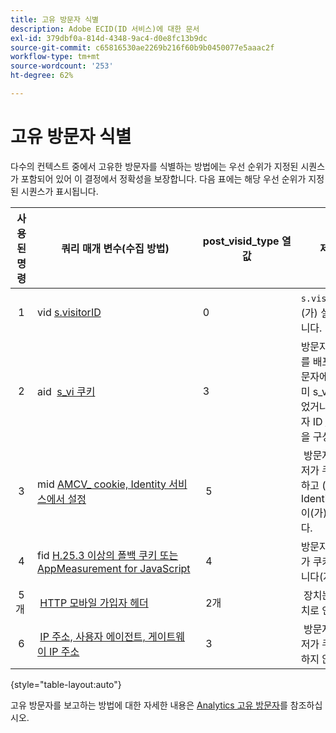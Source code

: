 ```yaml
---
title: 고유 방문자 식별
description: Adobe ECID(ID 서비스)에 대한 문서
exl-id: 379dbf0a-814d-4348-9ac4-d0e8fc13b9dc
source-git-commit: c65816530ae2269b216f60b9b0450077e5aaac2f
workflow-type: tm+mt
source-wordcount: '253'
ht-degree: 62%

---
```


# 고유 방문자 식별

다수의 컨텍스트 중에서 고유한 방문자를 식별하는 방법에는 우선 순위가 지정된 시퀀스가 포함되어 있어 이 결정에서 정확성을 보장합니다. 다음 표에는 해당 우선 순위가 지정된 시퀀스가 표시됩니다.

| 사용된 명령 | 쿼리 매개 변수(수집 방법) | post_visid_type 열 값 | 제공 시점 |
|---|---|---|---|
|  1  | vid [s.visitorID](https://experienceleague.adobe.com/docs/analytics/implementation/vars/config-vars/visitorid.html?lang=en)  | 0  | `s.visitorID`이(가) 설정되어 있습니다. |
|  2  | aid  [s_vi 쿠키](https://experienceleague.adobe.com/docs/core-services/interface/administration/ec-cookies/cookies-analytics.html?lang=en#section-5d50a078de444d12b7d927d68ff3b679)  | 3  | 방문자 ID 서비스를 배포하기 전 방문자에게 이미 s_vi 쿠키가 있었거나 방문자 ID [유예 기간](https://experienceleague.adobe.com/docs/id-service/using/reference/analytics-reference/grace-period.html?lang=en)을 구성했습니다.  |
|  3  | mid [AMCV_ cookie, Identity 서비스에서 설정](../introduction/cookies.md)  |  5  |  방문자의 브라우저가 쿠키를 승인하고 (자사) [!DNL Identity Service]이(가) 배포됩니다.  |
|  4  | fid [H.25.3 이상의 폴백 쿠키 또는 AppMeasurement for JavaScript](https://experienceleague.adobe.com/docs/core-services/interface/administration/ec-cookies/cookies-analytics.html?lang=en#section-65e33f9bfc264959ac1513e2f4b10ac7)  |  4  | 방문자의 브라우저가 쿠키를 승인합니다(자사).  |
|  5개  |  [HTTP 모바일 가입자 헤더](https://experienceleague.adobe.com/docs/analytics/export/analytics-data-feed/data-feed-contents/datafeeds-reference.html?lang=en)  |  2개  |  장치는 모바일 장치로 인식됩니다.  |
|  6  |  [IP 주소, 사용자 에이전트, 게이트웨이 IP 주소](https://experienceleague.adobe.com/docs/analytics/components/metrics/unique-visitors.html?lang=en)  |  3  |  방문자의 브라우저가 쿠키를 승인하지 않습니다. |

{style=&quot;table-layout:auto&quot;}

고유 방문자를 보고하는 방법에 대한 자세한 내용은 [Analytics 고유 방문자](https://experienceleague.adobe.com/docs/analytics/components/metrics/unique-visitors.html?lang=en)를 참조하십시오.
